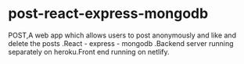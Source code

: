 # post-react-express-mongodb
POST,A web app which allows users to post anonymously and like and delete the posts .React - express - mongodb .Backend server running separately on heroku.Front end running on netlify.
